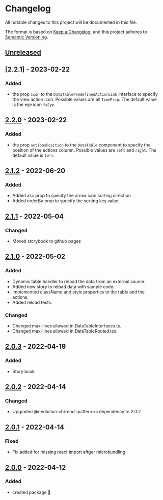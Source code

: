 # Changelog

All notable changes to this project will be documented in this file.

The format is based on [Keep a Changelog](https://keepachangelog.com/en/1.0.0/),
and this project adheres to [Semantic Versioning](https://semver.org/spec/v2.0.0.html).

## [Unreleased]

## [2.2.1] - 2023-02-22

### Added

-   the prop `icon` to the `DataTablePredefinedActionLink` interface to specify the view action icon. Possible values are all `IconProp`. The default value is the eye icon `faEye`


## [2.2.0] - 2023-02-22

### Added

-   the prop `actionsPosition` to the `DataTable` component to specify the position of the actions column. Possible values are `left` and `right`. The default value is `left`.

## [2.1.2] - 2022-06-20

### Added

-   Added asc prop to specify the arrow icon sorting direction
-   Added orderBy prop to specify the sorting key value

## [2.1.1] - 2022-05-04

### Changed

-   Moved storybook to github pages

## [2.1.0] - 2022-05-02

### Added

-   Dynamic table handler to reload the data from an external source.
-   Added new story to reload data with sample code.
-   Implemented className and style properties to the table and the actions.
-   Added reload tests.

### Changed

-   Changed max-lines allowed in DataTableInterfaces.ts.
-   Changed max-lines allowed in DataTableRouted.tsx.

## [2.0.3] - 2022-04-19

### Added

-   Story book

## [2.0.2] - 2022-04-14

### Changed

-   Upgraded @neolution-ch/react-pattern-ui dependency to 2.0.2

## [2.0.1] - 2022-04-14

### Fixed

-   Fix added for missing react import aftger microbundling

## [2.0.0] - 2022-04-12

### Added

-   created package :tada:

[Unreleased]: https://github.com/neolution-ch/react-data-table/compare/2.2.0...HEAD

[2.2.0]: https://github.com/neolution-ch/react-data-table/compare/2.1.2...2.2.0

[2.1.2]: https://github.com/neolution-ch/react-data-table/compare/2.1.1...2.1.2

[2.1.1]: https://github.com/neolution-ch/react-data-table/compare/2.1.0...2.1.1

[2.1.0]: https://github.com/neolution-ch/react-data-table/compare/2.0.3...2.1.0

[2.0.3]: https://github.com/neolution-ch/react-data-table/compare/2.0.2...2.0.3

[2.0.2]: https://github.com/neolution-ch/react-data-table/compare/2.0.1...2.0.2

[2.0.1]: https://github.com/neolution-ch/react-data-table/compare/2.0.0...2.0.1

[2.0.0]: https://github.com/neolution-ch/react-data-table/compare/429b3a1c042143eeb0d4e3ec1a50e81faf33e384...2.0.0
